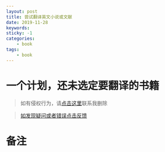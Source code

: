 ```yaml
---
layout: post
title: 尝试翻译英文小说或文献
date: 2019-11-28
keywords:
sticky: -1
categories:
    - book
tags:
    - book
---
```

# 一个计划，还未选定要翻译的书籍
<!-- more -->
>如有侵权行为，请[点击这里](https://github.com/cooper-q/MattMeng_hexo/issues)联系我删除

>[如发现疑问或者错误点击反馈](https://github.com/cooper-q/MattMeng_hexo/issues)

# 备注

